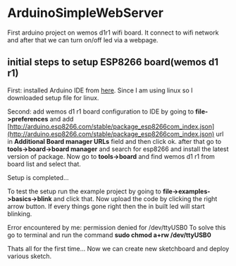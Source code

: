 # ArduinoSimpleWebServer
First arduino project on wemos d1r1 wifi board. It connect to wifi network and after that we can turn on/off led via a webpage.

## initial steps to setup ESP8266 board(wemos d1 r1)

First: installed Arduino IDE from [here](https://www.arduino.cc/en/Main/Software). Since I am using linux so I downloaded setup file for linux. 

Second: add wemos d1 r1 board configuration to IDE by going to **file->preferences** and add [http://arduino.esp8266.com/stable/package_esp8266com_index.json](http://arduino.esp8266.com/stable/package_esp8266com_index.json) url in **Additional Board manager URLs** field and then click ok. after that go to **tools->board->board manager** and search for esp8266 and install the latest version of package. Now go to **tools->board** and find wemos d1 r1 from board list and select that.

Setup is completed...

To test the setup run the example project by going to **file->examples->basics->blink** and click that. Now upload the code by clicking the right arrow button. If every things gone right then the in built led will start blinking. 

Error encountered by me: permission denied for /dev/ttyUSB0 
To solve this go to terminal and run the command **sudo chmod a+rw /dev/ttyUSB0**

Thats all for the first time... Now we can create new sketchboard and deploy various sketch.